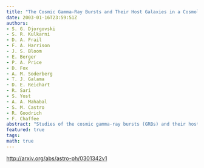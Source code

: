 ```yaml
---
title: "The Cosmic Gamma-Ray Bursts and Their Host Galaxies in a Cosmological   Context"
date: 2003-01-16T23:59:51Z
authors:
- S. G. Djorgovski
- S. R. Kulkarni
- D. A. Frail
- F. A. Harrison
- J. S. Bloom
- E. Berger
- P. A. Price
- D. Fox
- A. M. Soderberg
- T. J. Galama
- D. E. Reichart
- R. Sari
- S. Yost
- A. A. Mahabal
- S. M. Castro
- R. Goodrich
- F. Chaffee
abstract: "Studies of the cosmic gamma-ray bursts (GRBs) and their host galaxies are now starting to provide interesting or even unique new insights in observational cosmology. Observed GRB host galaxies have a median magnitude R ~ 25 mag, and show a range of luminosities, morphologies, and star formation rates, with a median redshift z ~ 1. They represent a new way of identifying a population of star-forming galaxies at cosmological redshifts, which is mostly independent of the traditional selection methods. They seem to be broadly similar to the normal field galaxy populations at comparable redshifts and magnitudes, and indicate at most a mild luminosity evolution over the redshift range they probe. Studies of GRB optical afterglows seen in absorption provide a powerful new probe of the ISM in dense, central regions of their host galaxies, which is complementary to the traditional studies using QSO absorption line systems. Some GRB hosts are heavily obscured, and provide a new way to select a population of cosmological sub-mm sources. A census of detected optical tranistents may provide an important new way to constrain the total obscured fraction of star formation over the history of the universe. Finally, detection of GRB afterglows at high redshifts (z > 6) may provide a unique way to probe the primordial star formation, massive IMF, early IGM, and chemical enrichment at the end of the cosmic reionization era."
featured: true
tags:
math: true
---
```

http://arxiv.org/abs/astro-ph/0301342v1

